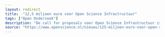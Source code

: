```yaml
---
layout: redirect
title:  "12,5 miljoen euro voor Open Science Infractructuur"
tags: ["Open Onderzoek"]
description: "De call for proposals voor Open Science Infrastructuur is geopend. Doel van het programma is digitale infrastructuren die openscience-werkwijzen ondersteunen te ontwikkelen en eventueel verbeteren. Met een budget van 12,5 miljoen euro is het tot nu het grootste subsidieprogramma van Open Science NL."
source: "https://www.openscience.nl/nieuws/125-miljoen-euro-voor-open-science-infractructuur"
---
```


